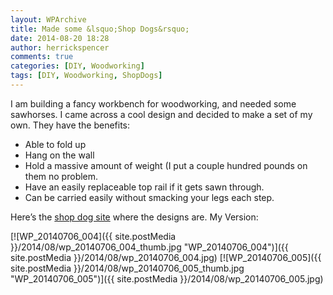 ```yaml
---
layout: WPArchive
title: Made some &lsquo;Shop Dogs&rsquo;
date: 2014-08-20 18:28
author: herrickspencer
comments: true
categories: [DIY, Woodworking]
tags: [DIY, Woodworking, ShopDogs]
---
```

I am building a fancy workbench for woodworking, and needed some sawhorses. I came across a cool design and decided to make a set of my own. They have the benefits:

* Able to fold up
* Hang on the wall
* Hold a massive amount of weight (I put a couple hundred pounds on them no problem.
* Have an easily replaceable top rail if it gets sawn through.
* Can be carried easily without smacking your legs each step.

Here’s the [shop dog site](https://woodshopdude.com/) where the designs are. My Version:

 [![WP_20140706_004]({{ site.postMedia }}/2014/08/wp_20140706_004_thumb.jpg "WP_20140706_004")]({{ site.postMedia }}/2014/08/wp_20140706_004.jpg)
 [![WP_20140706_005]({{ site.postMedia }}/2014/08/wp_20140706_005_thumb.jpg "WP_20140706_005")]({{ site.postMedia }}/2014/08/wp_20140706_005.jpg)